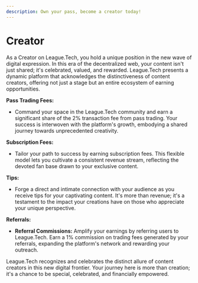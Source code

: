 ```yaml
---
description: Own your pass, become a creator today!
---
```


# Creator

As a Creator on League.Tech, you hold a unique position in the new wave of digital expression. In this era of the decentralized web, your content isn't just shared; it's celebrated, valued, and rewarded. League.Tech presents a dynamic platform that acknowledges the distinctiveness of content creators, offering not just a stage but an entire ecosystem of earning opportunities.

**Pass Trading Fees:**

* Command your space in the League.Tech community and earn a significant share of the 2% transaction fee from pass trading. Your success is interwoven with the platform's growth, embodying a shared journey towards unprecedented creativity.

**Subscription Fees:**

* Tailor your path to success by earning subscription fees. This flexible model lets you cultivate a consistent revenue stream, reflecting the devoted fan base drawn to your exclusive content.

**Tips:**

* Forge a direct and intimate connection with your audience as you receive tips for your captivating content. It's more than revenue; it's a testament to the impact your creations have on those who appreciate your unique perspective.

**Referrals:**

* **Referral Commissions:** Amplify your earnings by referring users to League.Tech. Earn a 1% commission on trading fees generated by your referrals, expanding the platform's network and rewarding your outreach.



League.Tech recognizes and celebrates the distinct allure of content creators in this new digital frontier. Your journey here is more than creation; it's a chance to be special, celebrated, and financially empowered.
